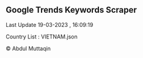 

## Google Trends Keywords Scraper 
 
Last Update 19-03-2023 , 16:09:19

Country List :
VIETNAM.json



© Abdul Muttaqin 
